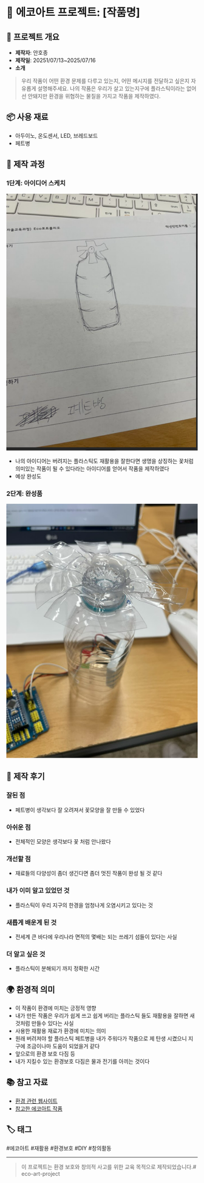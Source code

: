 # 🌱 에코아트 프로젝트: [작품명]

## 📖 프로젝트 개요
- **제작자**: 안호종
- **제작일**: 20251/07/13~2025/07/16
- **소개**
> 우리 작품이 어떤 환경 문제를 다루고 있는지, 어떤 메시지를 전달하고 싶은지 자유롭게 설명해주세요.
> 나의 작품은 우리가 살고 있는지구에 플라스틱이라는 없어선 안돼지만 환경을 위협하는 물질을 가지고 작품을 제작하였다.
## 📦 사용 재료
- 아두이노, 온도센서, LED, 브레드보드
- 페트병

## 🔧 제작 과정

### 1단계: 아이디어 스케치
![스케치 이미지](ngm.png)
- 나의 아이디어는 버려지는 플라스틱도 재활용을 잘한다면 생명을 상징하는 꽃처럼 의미있는 작품이 될 수 있다라는 아이디어를 얻어서 작품을 제작하였다
- 예상 완성도

### 2단계: 완성품
![완성품 1](final.png)

## 💭 제작 후기
### 잘된 점
- 페트병이 생각보다 잘 오려져서 꽃모양을 잘 만들 수 있었다

### 아쉬운 점
- 전체적인 모양은 생각보다 꽃 처럼 안나왔다

### 개선할 점
- 재료들의 다양성이 좀더 생긴다면 좀더 멋진 작품이 완성 될 것 같다

### 내가 이미 알고 있었던 것
- 플라스틱이 우리 지구의 한경을 엄청나게 오염시키고 있다는 것

### 새롭게 배운게 된 것
- 전세계 큰 바다에 우리나라 면적의 몇배는 되는 쓰레기 섬들이 있다는 사실
  

### 더 알고 싶은 것
- 플라스틱이 분해되기 까지 정확한 시간
  

## 🌍 환경적 의미
- 이 작품이 환경에 미치는 긍정적 영향
- 내가 만든 작품은 우리가 쉽게 쓰고 쉽게 버리는 플라스틱 들도 재활용을 잘하면 새것처럼 만들수 있다는 사실
- 사용한 재활용 재료가 환경에 미치는 의미
- 원래 버려져야 할 플라스틱 페트병을 내가 주워다가 작품으로 제 탄생 시켰으니 지구에 조금이나마 도움이 되었을거 같다 
- 앞으로의 환경 보호 다짐 등
- 내가 지킬수 있는 환경보호 다짐은 물과 전기를 아끼는 것이다

## 📚 참고 자료
- [환경 관련 웹사이트](링크)
- [참고한 에코아트 작품](링크)

## 🏷️ 태그
#에코아트 #재활용 #환경보호 #DIY #창의활동

---

> 이 프로젝트는 환경 보호와 창의적 사고를 위한 교육 목적으로 제작되었습니다.# eco-art-project
